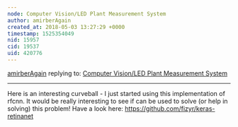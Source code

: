 ```yaml
---
node: Computer Vision/LED Plant Measurement System
author: amirberAgain
created_at: 2018-05-03 13:27:29 +0000
timestamp: 1525354049
nid: 15957
cid: 19537
uid: 420776
---
```




[amirberAgain](../profile/amirberAgain) replying to: [Computer Vision/LED Plant Measurement System](../notes/MaggPi/03-15-2018/computer-vision-led-plant-measurement-system)

----
Here is an interesting curveball - I just started using this implementation of rfcnn. It would be really interesting to see if can be used to solve (or help in solving) this problem!
Have a look here: https://github.com/fizyr/keras-retinanet